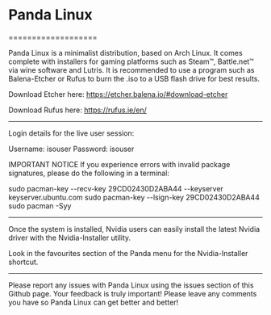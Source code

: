 # Panda Linux
===================

Panda Linux is a minimalist distribution, based on Arch Linux.
It comes complete with installers for gaming platforms such as
Steam™, Battle.net™ via wine software and Lutris.
It is recommended to use a program such as Balena-Etcher or Rufus 
to burn the .iso to a USB flash drive for best results.

Download Etcher here:
https://etcher.balena.io/#download-etcher

Download Rufus here:
https://rufus.ie/en/

---------------------------------------------------------------------------------------

Login details for the live user session:

Username: isouser
Password: isouser

IMPORTANT NOTICE
If you experience errors with invalid package signatures, please do the following in a terminal:

  sudo pacman-key --recv-key 29CD02430D2ABA44 --keyserver keyserver.ubuntu.com
  sudo pacman-key --lsign-key 29CD02430D2ABA44
  sudo pacman -Syy

---------------------------------------------------------------------------------------
Once the system is installed, Nvidia users can easily install the
latest Nvidia driver with the Nvidia-Installer utility.

Look in the favourites section of the Panda menu for the Nvidia-Installer shortcut.

---------------------------------------------------------------------------------------

Please report any issues with Panda Linux using the issues section of this Github page.
Your feedback is truly important! Please leave any comments you have so Panda Linux can
get better and better!
